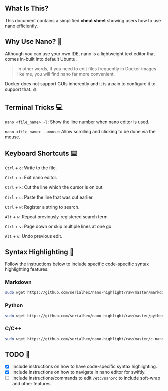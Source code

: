 ## **What Is This?** 
This document contains a simplified **cheat sheet** showing users how to use nano efficiently.

## **Why Use Nano?** :open_book:
Although you can use your own IDE, nano is a lightweight text editor that comes in-built into default Ubuntu. 

> In other words, if you need to edit files frequently in Docker images like me, you will find nano far more convenient. 

Docker does not support GUIs inherently and it is a pain to configure it to support that. :drop_of_blood:

## **Terminal Tricks** :computer:

`nano <file_name> -l`: Show the line number when nano editor is used.

`nano <file_name> --mouse`: Allow scrolling and clicking to be done via the mouse.

## **Keyboard Shortcuts** :keyboard:

`Ctrl` + `o`: Write to the file.

`Ctrl` + `x`: Exit nano editor.

`Ctrl` + `k`: Cut the line which the cursor is on out.

`Ctrl` + `u`: Paste the line that was cut earlier.

`Ctrl` + `w`: Register a string to search.

`Alt` + `w`: Repeat previously-registered search term.

`Ctrl` + `v`: Page down or skip multiple lines at one go.

`Alt` + `u`: Undo previous edit.

## Syntax Highlighting :rainbow:

Follow the instructions below to include specific code-specific syntax highlighting features.

### Markdown
```bash
sudo wget https://github.com/serialhex/nano-highlight/raw/master/markdown.nanorc -P /usr/share/nano/
``` 

### Python
```bash
sudo wget https://github.com/serialhex/nano-highlight/raw/master/python.nanorc -P /usr/share/nano/
```

### C/C++
```bash
sudo wget https://github.com/serialhex/nano-highlight/raw/master/c.nanorc -P /usr/share/nano/
```

## **TODO** :scroll:

- [x] Include instructions on how to have code-specific syntax highlighting.
- [x] Include instructions on how to navigate in nano editor for swiftly.
- [ ] Include instructions/commands to edit `/etc/nanorc` to include soft-wrap and other features. 

